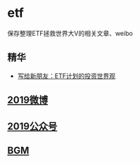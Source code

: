 # etf
保存整理ETF拯救世界大V的相关文章、weibo

## 精华

* [写给新朋友：ETF计划的投资世界观](./wechat/2017/ETF计划的投资世界观.md)

## [2019微博](weibo/2019.md)

## [2019公众号](wechat/2019.md)

## [BGM](./bgm.md)
